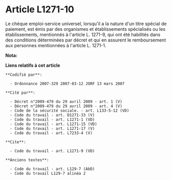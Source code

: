 # Article L1271-10

Le chèque emploi-service universel, lorsqu'il a la nature d'un titre spécial de paiement, est émis par des organismes et
établissements spécialisés ou les établissements, mentionnés à l'article L. 1271-9, qui ont été habilités dans des conditions
déterminées par décret et qui en assurent le remboursement aux personnes mentionnées à l'article L. 1271-1.

**Nota:**



**Liens relatifs à cet article**

	**Codifié par**:

	  - Ordonnance 2007-329 2007-03-12 JORF 13 mars 2007

	**Cité par**:

	  - Décret n°2009-479 du 29 avril 2009 - art. 1 (V)
	  - Décret n°2009-479 du 29 avril 2009 - art. 4 (V)
	  - Code de la sécurité sociale. - art. L133-5-12 (VD)
	  - Code du travail - art. D1271-33 (V)
	  - Code du travail - art. L1271-1 (VD)
	  - Code du travail - art. L1271-15 (VD)
	  - Code du travail - art. L1271-17 (V)
	  - Code du travail - art. L7233-4 (V)

	**Cite**:

	  - Code du travail - art. L1271-9 (VD)

	**Anciens textes**:

	  - Code du travail - art. L129-7 (AbD)
	  - Code du travail L129-7 alinéa 2
